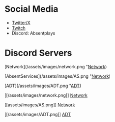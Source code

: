 # Social Media
* [Twitter/X](https://x.com/absentplays)
* [Twitch](https://www.twitch.tv/absentplays)
* Discord: Absentplays

# Discord Servers

[Network](/assets/images/network.png "[Network](https://discord.gg/Da73My9ng2)) 

[AbsentServices](/assets/images/AS.png "[Network](https://discord.gg/Da73My9ng2))

[ADT](/assets/images/ADT.png "[ADT](https://discord.gg/Da73My9ng2))



[[/assets/images/network.png]]
[Network](https://discord.gg/Da73My9ng2)

[[assets/images/AS.png]]
[Network](https://discord.gg/Da73My9ng2)

[[/assets/images/ADT.png]]
[ADT](https://discord.gg/Da73My9ng2)